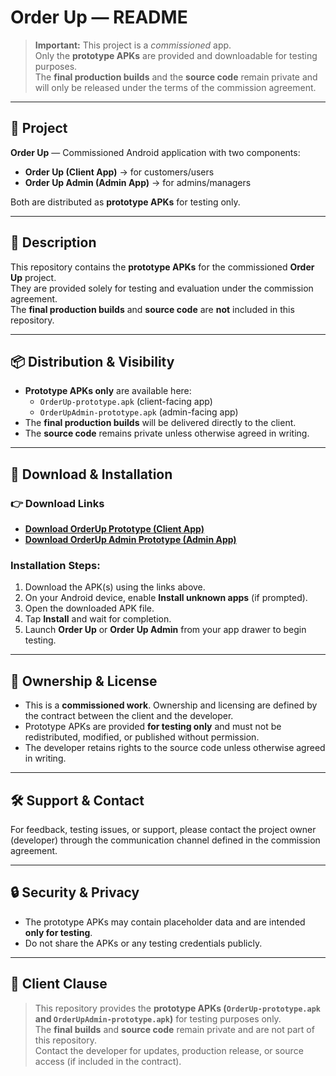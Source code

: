 # Order Up — README

> **Important:** This project is a *commissioned* app.  
> Only the **prototype APKs** are provided and downloadable for testing purposes.  
> The **final production builds** and the **source code** remain private and will only be released under the terms of the commission agreement.

---

## 📌 Project
**Order Up** — Commissioned Android application with two components:
- **Order Up (Client App)** → for customers/users  
- **Order Up Admin (Admin App)** → for admins/managers  

Both are distributed as **prototype APKs** for testing only.

---

## 📖 Description
This repository contains the **prototype APKs** for the commissioned **Order Up** project.  
They are provided solely for testing and evaluation under the commission agreement.  
The **final production builds** and **source code** are **not** included in this repository.

---

## 📦 Distribution & Visibility
- **Prototype APKs only** are available here:  
  - `OrderUp-prototype.apk` (client-facing app)  
  - `OrderUpAdmin-prototype.apk` (admin-facing app)  
- The **final production builds** will be delivered directly to the client.  
- The **source code** remains private unless otherwise agreed in writing.  

---

## 📲 Download & Installation

### 👉 Download Links
- [**Download OrderUp Prototype (Client App)**](./Object/prototype/OrderUpPrototype.apk)  
- [**Download OrderUp Admin Prototype (Admin App)**](./Object/prototype/OrderUpAdminPrototype.apk)  

### Installation Steps:
1. Download the APK(s) using the links above.  
2. On your Android device, enable **Install unknown apps** (if prompted).  
3. Open the downloaded APK file.  
4. Tap **Install** and wait for completion.  
5. Launch **Order Up** or **Order Up Admin** from your app drawer to begin testing.  

---

## 📑 Ownership & License
- This is a **commissioned work**. Ownership and licensing are defined by the contract between the client and the developer.  
- Prototype APKs are provided **for testing only** and must not be redistributed, modified, or published without permission.  
- The developer retains rights to the source code unless otherwise agreed in writing.  

---

## 🛠️ Support & Contact
For feedback, testing issues, or support, please contact the project owner (developer) through the communication channel defined in the commission agreement.  

---

## 🔒 Security & Privacy
- The prototype APKs may contain placeholder data and are intended **only for testing**.  
- Do not share the APKs or any testing credentials publicly.  

---

## 📌 Client Clause
> This repository provides the **prototype APKs (`OrderUp-prototype.apk` and `OrderUpAdmin-prototype.apk`)** for testing purposes only.  
> The **final builds** and **source code** remain private and are not part of this repository.  
> Contact the developer for updates, production release, or source access (if included in the contract).
